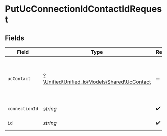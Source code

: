 # PutUcConnectionIdContactIdRequest


## Fields

| Field                                                                            | Type                                                                             | Required                                                                         | Description                                                                      |
| -------------------------------------------------------------------------------- | -------------------------------------------------------------------------------- | -------------------------------------------------------------------------------- | -------------------------------------------------------------------------------- |
| `ucContact`                                                                      | [?\Unified\Unified_to\Models\Shared\UcContact](../../models/shared/UcContact.md) | :heavy_minus_sign:                                                               | A contact represents a person that optionally is associated with a call          |
| `connectionId`                                                                   | *string*                                                                         | :heavy_check_mark:                                                               | ID of the connection                                                             |
| `id`                                                                             | *string*                                                                         | :heavy_check_mark:                                                               | ID of the Contact                                                                |